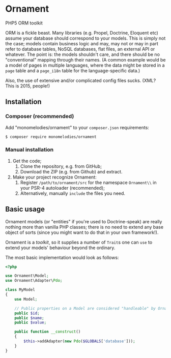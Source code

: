 # Ornament
PHP5 ORM toolkit

ORM is a fickle beast. Many libraries (e.g. Propel, Doctrine, Eloquent etc)
assume your database should correspond to your models. This is simply not the
case; models contain business logic and may, may not or may in part refer to
database tables, NoSQL databases, flat files, an external API or whatever. The
point is: the models shouldn't care, and there should be no "conventional"
mapping through their names. (A common example would be a model of pages in
multiple languages, where the data might be stored in a `page` table and a
`page_i18n` table for the language-specific data.)

Also, the use of extensive and/or complicated config files sucks. (XML? This
is 2015, people!)

## Installation

### Composer (recommended)
Add "monomelodies/ornament" to your `composer.json` requirements:

```bash
$ composer require monomelodies/ornament
```

### Manual installation
1. Get the code;
    1. Clone the repository, e.g. from GitHub;
    2. Download the ZIP (e.g. from Github) and extract.
2. Make your project recognize Ornament:
    1. Register `/path/to/ornament/src` for the namespace `Ornament\\` in your
       PSR-4 autoloader (recommended);
    2. Alternatively, manually `include` the files you need.

## Basic usage
Ornament models (or "entities" if you're used to Doctrine-speak) are really
nothing more than vanilla PHP classes; there is no need to extend any base
object of sorts (since you might want to do that in your own framework!).

Ornament is a _toolkit_, so it supplies a number of `Trait`s one can `use` to
extend your models' behaviour beyond the ordinary.

The most basic implementation would look as follows:

```php
<?php

use Ornament\Model;
use Ornament\Adapter\Pdo;

class MyModel
{
    use Model;

    // Public properties on a Model are considered "handleable" by Ornament:
    public $id;
    public $name;
    public $value;

    public function __construct()
    {
        $this->addAdapter(new Pdo($GLOBALS['database']));
    }
}
```

